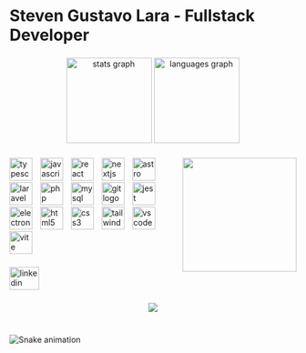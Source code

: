 <h1 align="left">Steven Gustavo Lara - Fullstack Developer</h1>

###

<div align="center">
  <img src="https://github-readme-stats.vercel.app/api?username=sglara&hide_title=false&hide_rank=false&show_icons=true&include_all_commits=true&count_private=true&disable_animations=false&theme=dracula&locale=en&hide_border=false&order=1" height="150" alt="stats graph"  />
  <img src="https://github-readme-stats.vercel.app/api/top-langs?username=sglara&locale=en&hide_title=false&layout=compact&card_width=320&langs_count=5&theme=dracula&hide_border=false&order=2" height="150" alt="languages graph"  />
</div>

###

<img align="right" height="200" src="https://user-images.githubusercontent.com/74038190/225813708-98b745f2-7d22-48cf-9150-083f1b00d6c9.gif"  />

###

<div align="left">
  <img src="https://cdn.jsdelivr.net/gh/devicons/devicon/icons/typescript/typescript-original.svg" height="40" alt="typescript logo"  />
  <img width="6" />
  <img src="https://cdn.jsdelivr.net/gh/devicons/devicon/icons/javascript/javascript-original.svg" height="40" alt="javascript logo"  />
  <img width="6" />
  <img src="https://cdn.jsdelivr.net/gh/devicons/devicon/icons/react/react-original.svg" height="40" alt="react logo"  />
  <img width="6" />
  <img src="https://cdn.jsdelivr.net/gh/devicons/devicon/icons/nextjs/nextjs-original.svg" height="40" alt="nextjs logo"  />
  <img width="6" />
  <img src="https://cdn.simpleicons.org/astro/FF5D01" height="40" alt="astro logo"  />
  <img width="6" />
  <img src="https://cdn.simpleicons.org/laravel/FF2D20" height="40" alt="laravel logo"  />
  <img width="6" />
  <img src="https://skillicons.dev/icons?i=php" height="40" alt="php logo"  />
  <img width="6" />
  <img src="https://cdn.simpleicons.org/mysql/4479A1" height="40" alt="mysql logo"  />
  <img width="6" />
  <img src="https://cdn.jsdelivr.net/gh/devicons/devicon/icons/git/git-original.svg" height="40" alt="git logo"  />
  <img width="6" />
  <img src="https://cdn.simpleicons.org/jest/C21325" height="40" alt="jest logo"  />
  <img width="6" />
  <img src="https://skillicons.dev/icons?i=electron" height="40" alt="electron logo"  />
  <img width="6" />
  <img src="https://cdn.jsdelivr.net/gh/devicons/devicon/icons/html5/html5-original.svg" height="40" alt="html5 logo"  />
  <img width="6" />
  <img src="https://cdn.jsdelivr.net/gh/devicons/devicon/icons/css3/css3-original.svg" height="40" alt="css3 logo"  />
  <img width="6" />
  <img src="https://cdn.simpleicons.org/tailwindcss/06B6D4" height="40" alt="tailwindcss logo"  />
  <img width="6" />
  <img src="https://cdn.jsdelivr.net/gh/devicons/devicon/icons/vscode/vscode-original.svg" height="40" alt="vscode logo"  />
  <img width="6" />
  <img src="https://skillicons.dev/icons?i=vite" height="40" alt="vite logo"  />
</div>

###

<div align="left">
  <a href="https://www.linkedin.com/in/steven-lara/" target="_blank">
    <img src="https://raw.githubusercontent.com/maurodesouza/profile-readme-generator/master/src/assets/icons/social/linkedin/default.svg" width="52" height="40" alt="linkedin logo"  />
  </a>
</div>

###

<div align="center">
  <img src="https://profile-counter.glitch.me/sglara/count.svg?"  />
</div>

###

<br clear="both">

<img src="https://raw.githubusercontent.com/sglara/sglara/output/snake.svg" alt="Snake animation" />

###
